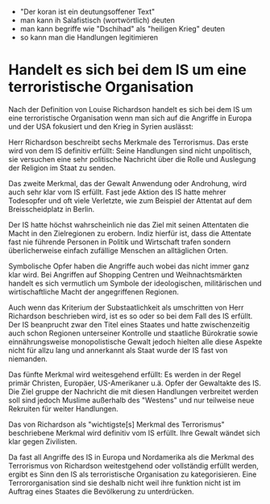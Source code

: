 + "Der koran ist ein deutungsoffener Text"
+ man kann ih Salafistisch (wortwörtlich) deuten
+ man kann begriffe wie "Dschihad" als "heiligen Krieg" deuten
+ so kann man die Handlungen legitimieren
# Handelt es sich bei dem IS um eine terroristische Organisation
Nach der Definition von Louise Richardson handelt es sich bei dem IS um eine terroristische Organisation wenn man sich auf die Angriffe in Europa und der USA fokusiert und den Krieg in Syrien auslässt:

Herr Richardson beschreibt sechs Merkmale des Terrorismus. Das erste wird von dem IS definitiv erfüllt: Seine Handlungen sind nicht unpolitisch, sie versuchen eine sehr politische Nachricht über die Rolle und Auslegung der Religion im Staat zu senden.

Das zweite Merkmal, das der Gewalt Anwendung oder Androhung, wird auch sehr klar vom IS erfüllt. Fast jede Aktion des IS hatte mehrer Todesopfer und oft viele Verletzte, wie zum Beispiel der Attentat auf dem Breisscheidplatz in Berlin.

Der IS hatte höchst wahrscheinlich nie das Ziel mit seinen Attentaten die Macht in den Zielregionen zu erobern. Indiz hierfür ist, dass die Attentate fast nie führende Personen in Politik und Wirtschaft trafen sondern überlicherweise einfach zufällige Menschen an alltäglichen Orten.

Symbolische Opfer haben die Angriffe auch wobei das nicht immer ganz klar wird. Bei Angriffen auf Shopping Centren und Weihnachtsmärkten handelt es sich vermutlich um Symbole der ideologischen, militärischen und wirtischaftliche Macht der angegriffenen Regionen.

Auch wenn das Kriterium der Substaatlichkeit als umschritten von Herr Richardson beschrieben wird, ist es so oder so bei dem Fall des IS erfüllt. Der IS beanprucht zwar den Titel eines Staates und hatte zwischenzeitig auch schon  Regionen unterseiner Kontrolle und staatliche Bürokratie sowie einnährungsweise monopolistische Gewalt jedoch hielten alle diese Aspekte nicht für allzu lang und annerkannt als Staat wurde der IS fast von niemanden.

Das fünfte Merkmal wird weitesgehend erfüllt: Es werden in der Regel primär Christen, Europäer, US-Amerikaner u.ä. Opfer der Gewaltakte des IS. Die Ziel gruppe der Nachricht die mit diesen Handlungen verbreitet werden soll sind jedoch Muslime außerhalb des "Westens" und nur teilweise neue Rekruiten für weiter Handlungen.

Das von Richardson als "wichtigste\[s\] Merkmal des Terrorismus" beschriebene Merkmal wird definitiv vom IS erfüllt. Ihre Gewalt wändet sich klar gegen Zivilisten.

Da fast all Angriffe des IS in Europa und Nordamerika als die Merkmal des Terrorismus von Richardson weitestgehend oder vollständig erfüllt werden, ergibt es Sinn den IS als terroristische Organisation zu kategorisieren. Eine Terrororganisation sind sie deshalb nicht weil ihre funktion nicht ist im Auftrag eines Staates die Bevölkerung zu unterdrücken. 



